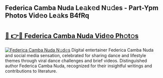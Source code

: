 ## Federica Camba Nuda Le𝚊k𝚎d N𝚞𝚍es - Part-Ypm Photos Vid𝚎o Le𝚊ks B4fRq

# <h2><a href="http://fbg5fu.evod.top/?m=Federica+Camba+Nuda">🔗 👉🔴 Federica Camba Nuda Vid𝚎o Ph𝚘t𝚘s</a></h2>

[![Federica Camba Nuda N𝚞d𝚎s](https://i.imgur.com/8V9OHl7.gif)](http://fbg5fu.evod.top/?m=Federica+Camba+Nuda)
Digital entertainer Federica Camba Nuda and social media sensation, celebrated for sharing dance and lifestyle themes through viral dance challenges and brief videos. Distinguished author Federica Camba Nuda, recognized for their insightful writings and contributions to literature. 
